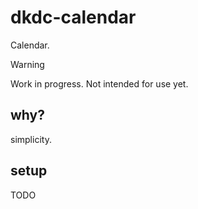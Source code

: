 # dkdc-calendar

Calendar.

> [!WARNING]
> Work in progress. Not intended for use yet.

## why?

simplicity.

## setup

TODO
